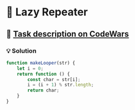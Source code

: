 # 📝 Lazy Repeater

## 🔗 [Task description on CodeWars](https://www.codewars.com/kata/51fc3beb41ecc97ee20000c3)

### 💡 Solution

```javascript
function makeLooper(str) {
    let i = 0;
    return function () {
        const char = str[i];
        i = (i + 1) % str.length;
        return char;
    }
}
```
